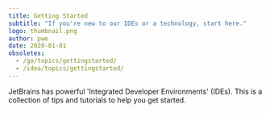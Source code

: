 ```yaml
---
title: Getting Started
subtitle: "If you're new to our IDEs or a technology, start here."
logo: thumbnail.png
author: pwe
date: 2020-01-01
obsoletes:
  - /go/topics/gettingstarted/
  - /idea/topics/gettingstarted/
---
```


JetBrains has powerful 'Integrated Developer Environments' (IDEs). This is a collection of tips and tutorials to help you get started.
